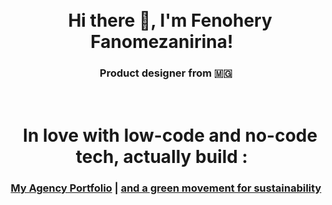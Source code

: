 <h1 align="center">
<br>
  Hi there 👋, I'm Fenohery Fanomezanirina!
  <br>
</h1>
<h3 align="center">
  Product designer from 🇲🇬
 </h3>


<h1 align="center">
<br>
  In love with low-code and no-code tech, actually build :
  <br>
</h1>
<h3 align="center">
  
<a href="https://apollonlab.com">My Agency Portfolio</a> |
<a href="https://fataplus.com">and a green movement for sustainability</a>
</h3>




